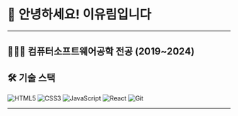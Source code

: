 # 👋 안녕하세요! 이유림입니다

---
👩🏻‍💻 
컴퓨터소프트웨어공학 전공 (2019~2024)
---



## 🛠 기술 스택
![HTML5](https://img.shields.io/badge/-HTML5-E34F26?logo=html5&logoColor=white)
![CSS3](https://img.shields.io/badge/-CSS3-1572B6?logo=css3&logoColor=white)
![JavaScript](https://img.shields.io/badge/-JavaScript-F7DF1E?logo=javascript&logoColor=black)
![React](https://img.shields.io/badge/-React-61DAFB?logo=react&logoColor=black)
![Git](https://img.shields.io/badge/-Git-F05032?logo=git&logoColor=white)

---

